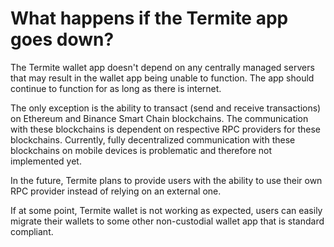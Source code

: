 # What happens if the Termite app goes down?

The Termite wallet app doesn't depend on any centrally managed servers that may result in the wallet app being unable to function. The app should continue to function for as long as there is internet.

The only exception is the ability to transact (send and receive transactions) on Ethereum and Binance Smart Chain blockchains. The communication with these blockchains is dependent on respective RPC providers for these blockchains. Currently, fully decentralized communication with these blockchains on mobile devices is problematic and therefore not implemented yet.

In the future, Termite plans to provide users with the ability to use their own RPC provider instead of relying on an external one.

If at some point, Termite wallet is not working as expected, users can easily migrate their wallets to some other non-custodial wallet app that is standard compliant.